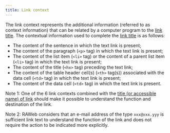```yaml
---
title: Link context
---
```


The link context represents the additional information (referred to as context information) that can be related by a computer program to the [link title](#title-or-accessible-name-of-link). The contextual information used to complete the [link title](#title-or-accessible-name-of-link) is as follows:

- The content of the sentence in which the text link is present;
- The content of the paragraph (`<p>` tag) in which the text link is present;
- The content of the list item (`<li>` tag) or the content of a parent list item (`<li>` tag) in which the text link is present;
- The content of the title (`<hx>` tag) preceding the text link;
- The content of the table header cell(s) (`<th>` tag(s)) associated with the data cell (`<td>` tag) in which the text link is present;
- The content of the data cell (`<td>` tag) in which the text link is present.

Note 1: One of the 6 link contexts combined with the [title (or accessible name) of link](#title-or-accessible-name-of-link) should make it possible to understand the function and destination of the link.

Note 2: RAWeb considers that an e-mail address of the type `xxx@xxx.yyy` is sufficient link text to understand the function of the link and does not require the action to be indicated more explicitly.
